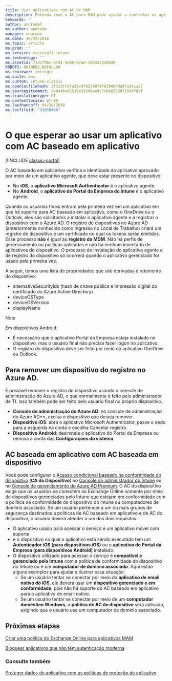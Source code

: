 ```yaml
---
title: Usar aplicativos com AC de MAM
description: Entenda como o AC para MAM pode ajudar a controlar os aplicativos que têm acesso aos serviços do O365.
keywords: ''
author: andredm7
ms.author: andredm
manager: angrobe
ms.date: 10/24/2016
ms.topic: article
ms.prod: ''
ms.service: microsoft-intune
ms.technology: ''
ms.assetid: 71dcf9bc-bfd1-4e06-b7ad-14b33a2288d0
ROBOTS: NOINDEX,NOFOLLOW
ms.reviewer: chrisgre
ms.suite: ems
ms.custom: intune-classic
ms.openlocfilehash: 2f313fcbfa26c8f82708f8f830404da97a3eca25
ms.sourcegitcommit: 5eba4bad151be32346aedc7cbb0333d71934f8cf
ms.translationtype: HT
ms.contentlocale: pt-BR
ms.lasthandoff: 04/16/2018
ms.locfileid: "31018466"
---
```

# <a name="what-to-expect-when-using-an-app-with-app-based-ca"></a>O que esperar ao usar um aplicativo com AC baseado em aplicativo

[!INCLUDE [classic-portal](../includes/classic-portal.md)]

O AC baseado em aplicativo verifica a identidade do aplicativo aprovado por meio de um aplicativo agente, que deve estar presente no dispositivo:
*  No **iOS**, o **aplicativo Microsoft Authenticator** é o aplicativo agente.
* No **Android**, o **aplicativo do Portal da Empresa do Intune** é o aplicativo agente. 

Quando os usuários finais entram pela primeira vez em um aplicativo em que há suporte para AC baseado em aplicativo, como o OneDrive ou o Outlook, eles são solicitados a instalar o aplicativo agente e a registrar o dispositivo com o Azure AD. O registro de dispositivos no Azure AD (anteriormente conhecido como Ingresso no Local de Trabalho) criará um registro de dispositivo e um certificado no qual os tokens serão emitidos.  Esse processo **não** é igual ao **registro do MDM**. Não há perfis de gerenciamento ou políticas aplicadas e não há nenhum inventário de aplicativos do dispositivo.  O processo de instalação do aplicativo agente e de registro do dispositivo só ocorrerá quando o aplicativo gerenciado for usado pela primeira vez.

A seguir, temos uma lista de propriedades que são derivadas diretamente do dispositivo:

* alternativeSecurityIds (hash de chave pública e impressão digital do certificado do Azure Active Directory)
* deviceOSType
* deviceOSVersion
* displayName

> [!NOTE]
> Em dispositivos Android:
>   * É necessário que o aplicativo Portal da Empresa esteja instalado no dispositivo, mas o usuário final não precisa fazer logon no aplicativo.
>   * O registro do dispositivo deve ser feito por meio do aplicativo OneDrive ou Outlook.

## <a name="to-remove-a-device-from-azure-ad-registration"></a>Para remover um dispositivo do registro no Azure AD.
É possível remover o registro do dispositivo usando o console de administração do Azure AD, o que normalmente é feito pelo administrador de TI.  Isso também pode ser feito pelo usuário final no próprio dispositivo.

* **Console de administração do Azure AD**: no console de administração do Azure AD**, exclua o dispositivo que deseja remover.
* **Dispositivo iOS**: abra o aplicativo Microsoft Authenticator, passe o dedo para a esquerda na conta e escolha Cancelar registro.  
* **Dispositivo Android**: desinstale o aplicativo do Portal da Empresa ou remova a conta das **Configurações do sistema**.

## <a name="app-based-ca-with-device-based-ca"></a>AC baseada em aplicativo com AC baseada em dispositivo  

Você pode configurar o [Acesso condicional baseado na conformidade do dispositivo](restrict-access-to-email-and-o365-services-with-microsoft-intune.md) (<strong>CA do Dispositivo</strong>) no [Console do administrador do Intune](https://manage.microsoft.com) ou no [Console de gerenciamento do Azure AD Premium](https://manage.windowsazure.com). O AC do dispositivo exige que os usuários se conectem ao Exchange Online somente por meio de dispositivos gerenciados pelo Intune que estejam em conformidade com a política de conformidade do dispositivo do Intune ou computadores de domínio associado.  Se um usuário pertencer a um ou mais grupos de segurança destinados a políticas de AC baseado em aplicativo e de AC do dispositivo, o usuário deverá atender a um dos dois requisitos:
* O aplicativo usado para acessar o serviço é um aplicativo móvel com suporte 
* e o dispositivo no qual o aplicativo está sendo executado tem um **Autenticador iOS (para dispositivos iOS)** ou o **aplicativo do Portal da Empresa (para dispositivos Android)** instalado.
* O dispositivo utilizado para acessar o serviço é **compatível e gerenciado pelo Intune** com a política de conformidade do dispositivo do Intune ou é um **computador de domínio associado**.  Aqui estão alguns exemplos para ajudar a ilustrar essa situação:
  * Se um usuário tentar se conectar por meio do **aplicativo de email nativo do iOS**, ele deverá usar um **dispositivo gerenciado e em conformidade**, pois não há suporte do AC baseado em aplicativo para o aplicativo de email nativo.
  * Se um usuário tentar se conectar por meio de um **computador doméstico Windows**, a **política de AC do dispositivo** será aplicada, exigindo que o usuário use um computador de domínio associado.

## <a name="next-steps"></a>Próximas etapas
[Criar uma política do Exchange Online para aplicativos MAM](mam-ca-for-exchange-online.md)

[Bloquear aplicativos que não têm autenticação moderna](block-apps-with-no-modern-authentication.md)

### <a name="see-also"></a>Consulte também

[Proteger dados de aplicativo com as políticas de proteção de aplicativo](protect-app-data-using-mobile-app-management-policies-with-microsoft-intune.md)
